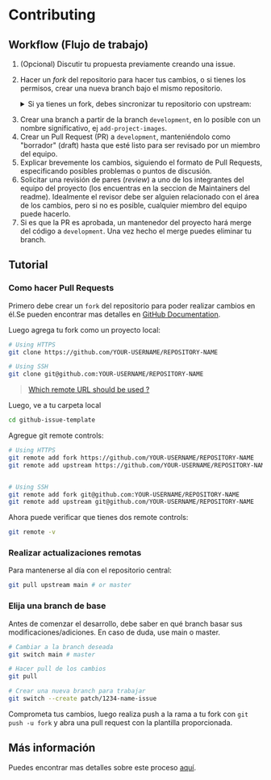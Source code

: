 # Contributing

## Workflow (Flujo de trabajo)

1. (Opcional) Discutir tu propuesta previamente creando una issue.
2. Hacer un _fork_ del repositorio para hacer tus cambios, o si tienes los permisos, crear una nueva branch bajo el mismo repositorio.
   <details><summary>Si ya tienes un fork, debes sincronizar tu repositorio con upstream:</summary>
   <ul>
    <li>Hacer un pull request y merge desde la branch `development` de este repositorio hacia `development` de tu fork</li>
    O
    
    <li>Desde github, usar "fetch upstream" y "fetch and merge" para hacer lo mismo pero con menos pasos</li>
    </ul>
</details>

3. Crear una branch a partir de la branch `development`, en lo posible con un nombre significativo, ej `add-project-images`.
4. Crear un Pull Request (PR) a `development`, manteniéndolo como "borrador" (draft) hasta que esté listo para ser revisado por un miembro del equipo.
5. Explicar brevemente los cambios, siguiendo el formato de Pull Requests, especificando posibles problemas o puntos de discusión.
6. Solicitar una revisión de pares (_review_) a uno de los integrantes del equipo del proyecto (los encuentras en la seccion de Maintainers del readme). Idealmente el revisor debe ser alguien relacionado con el área de los cambios, pero si no es posible, cualquier miembro del equipo puede hacerlo.
7. Si es que la PR es aprobada, un mantenedor del proyecto hará merge del código a `development`. Una vez hecho el merge puedes eliminar tu branch.

## Tutorial

### Como hacer Pull Requests

Primero debe crear un `fork` del repositorio para poder realizar cambios en él.Se pueden encontrar mas detalles en [GitHub Documentation](https://docs.github.com/en/get-started/quickstart/fork-a-repo).

Luego agrega tu fork como un proyecto local:

```sh
# Using HTTPS
git clone https://github.com/YOUR-USERNAME/REPOSITORY-NAME

# Using SSH
git clone git@github.com:YOUR-USERNAME/REPOSITORY-NAME
```

> [Which remote URL should be used ?](https://docs.github.com/en/get-started/getting-started-with-git/about-remote-repositories)

Luego, ve a tu carpeta local

```sh
cd github-issue-template
```

Agregue git remote controls:

```sh
# Using HTTPS
git remote add fork https://github.com/YOUR-USERNAME/REPOSITORY-NAME
git remote add upstream https://github.com/YOUR-USERNAME/REPOSITORY-NAME


# Using SSH
git remote add fork git@github.com:YOUR-USERNAME/REPOSITORY-NAME
git remote add upstream git@github.com/YOUR-USERNAME/REPOSITORY-NAME
```

Ahora puede verificar que tienes dos remote controls:

```sh
git remote -v
```

### Realizar actualizaciones remotas

Para mantenerse al día con el repositorio central:

```sh
git pull upstream main # or master
```

### Elija una branch de base

Antes de comenzar el desarrollo, debe saber en qué branch basar sus modificaciones/adiciones. En caso de duda, use main o master.

```sh
# Cambiar a la branch deseada
git switch main # master

# Hacer pull de los cambios
git pull

# Crear una nueva branch para trabajar
git switch --create patch/1234-name-issue
```

Comprometa tus cambios, luego realiza push a la rama a tu fork con `git push -u fork` y abra una pull request con la plantilla proporcionada.

## Más información

Puedes encontrar mas detalles sobre este proceso [aquí](https://docs.github.com/es/github/collaborating-with-issues-and-pull-requests/proposing-changes-to-your-work-with-pull-requests).
